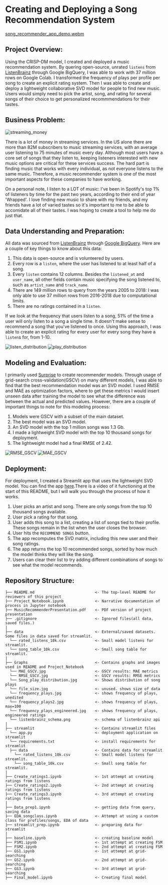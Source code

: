 # Creating and Deploying a Song Recommendation System

[song_recommender_app_demo.webm](https://user-images.githubusercontent.com/108199202/194585900-89e964ff-988a-4be5-90a2-6b7604e14449.webm)

## Project Overview:
Using the CRISP-DM model, I created and deployed a music recommendation system. By quering open-source, unrated `listens` from [ListenBrainz](https://listenbrainz.org/) through Google BigQuery, I was able to work with 37 million rows on Google Colab. I transformed the frequency of plays per profile per song to create an explicit rating system. Then I was able to create and deploy a lightweight collaborative SVD model for people to find new music. Users would simply need to pick the artist, song, and rating for several songs of their choice to get personalized recommmendations for their tastes.

## Business Problem:
![streaming_money](https://www.garyfox.co/wp-content/uploads/2019/12/music-streaming-makes-money.png.webp)

There is a lot of money in streaming services. In the US alone there are more than 82M subscribers to music streaming services, with an average user listening to 75 minutes of music every day. Although most users have a core set of songs that they listen to, keeping listeners interested with new music options are critical for these services success. The hard part is finding music that works with every individual, as not everyone listens to the same music. Therefore, a music recommender system is one of the most important aspects for these companies to have working.

On a personal note, I listen to a LOT of music: I've been in Spotify's top 1% of listeners by time for the past two years, according to their end of year 'Wrapped'. I love finding new music to share with my friends, and my friends have a lot of varied tastes so it's important to me to be able to accomidate all of their tastes. I was hoping to create a tool to help me do just that.

## Data Understanding and Preparation:
All data was sourced from [ListenBrainz](https://listenbrainz.org/) through [Google BigQuery](https://console.cloud.google.com/marketplace/product/metabrainz/listenbrainz?project=listenbrainzrecommender). Here are a couple of key things to know about this data:
1. This data is open-source and is volunteered by users.
2. Every row is a `listen`, where the user has listened to at least half of a song.
3. Every `listen` contains 12 columns. Besides the `listened_at` and `user_name`, all other fields contain music specifying the song listened to, such as `artist_name` and `track_name`.
4. There are 149 million rows to query from the years 2005 to 2018: I was only able to use 37 million rows from 2016-2018 due to computational limits.
5. There are no ratings contained in a `listen`.

If we look at the frequency that users listen to a song, 51% of the time a user will only listen to a song a single time. It doesn't make sense to recommend a song that you've listened to once. Using this approach, I was able to create an explicit rating for every user for every song they have a `listen`s for, from 1-10.

![listen_distribution](./Graphs/frequency_plays.jpg)
![play_distribution](./Graphs/frequency_plays_engineered.jpg)

## Modeling and Evaluation:
I primarily used [Surprise](https://surprise.readthedocs.io/en/stable/index.html) to create recommender models. Through usage of grid-search cross-validation(GSCV) on many different models, I was able to find that the best recommendation model was an SVD model. I used RMSE and MAE as optimization factors, where to get these metrics I would insert unseen data after training the model to see what the difference was between the actual and predicted values. However, there are a couple of important things to note for this modeling process:
1. Models were GSCV with a subset of the main dataset.
2. The best model was an SVD model.
3. An SVD model with the top 1 million songs was 1.3 Gb.
4. I made a lightweight SVD model with the top 10 thousand songs for deployment.
5. The lightweight model had a final RMSE of 2.42.

![RMSE_GSCV](./Graphs/RMSE_GSCV.jpg)
![MAE_GSCV](./Graphs/MAE_GSCV.jpg)

## Deployment:
For deployment, I created a Streamlit app that uses the lightweight SVD model. You can find the app [here](https://mitchallison2-song-recommender-streamlitapp-tnfjie.streamlitapp.com/).There is a video of it functioning at the start of this README, but I will walk you through the process of how it works.
1. User picks an artist and song. There are only songs from the top 10 thousand songs available.
2. User pick a rating for that song.
3. User adds this song to a list, creating a list of songs tied to their profile. These songs remain in the list when the user closes the browser.
4. User hits the `RECOMMEND SONGS` button.
5. The app recomputes the SVD matrix, including this new user and their song ratings.
6. The app returns the top 10 recommended songs, sorted by how much the model thinks they will like the song.
7. Users can clear their list to try adding different combinations of songs to see what the model recommends.

## Repository Structure:

```
├── README.md                           <- The top-level README for reviewers of this project
├── Project_Notebook.ipynb              <- Narrative documentation of process in Jupyter notebook
├── MusicRecommenderPresentation.pdf    <- PDF version of project presentation
├── .gitignore                          <- Ignored files(all data, saved files.)
|
├── data                                <- External/saved datasets. Some files in data saved for streamlit.
  └── rated_listens_10k.csv             <- Small model listens for streamlit.
  └── song_table_10k.csv                <- Small song table for streamlit.
|  
├── Graphs                              <- Contains graphs and images used in README and Project_Notebook
  └── MAE_GSCV.jpg                      <- GSCV results: MAE metrics
  └── RMSE_GSCV.jpg                     <- GSCV results: RMSE metrics
  └── Song_play_distribution.jpg        <- Shows distribution of song plays
  └── file_size.jpg                     <- unused. shows size of data
  └── frequency_plays.jpg               <- shows frequency of plays, unedited
  └── frequency_plays2.jpg              <- shows frequency of plays, max=100
  └── frequency_plays_engineered.jpg    <- shows frequency of plays, engineered ratings
  └── listenbrainz_schema.png           <- schema of listenbrainz api
|  
├── streamlit                           <- Contains streamlit files
  └── app.py                            <- deployment application on streamlit
  └── requirements.txt                  <- install requirements for streamlit
  ├── data                              <- Contains data for streamlit
    └── rated_listens_10k.csv           <- Small model listens for streamlit.
    └── song_table_10k.csv              <- Small song table for streamlit.
|
├── Create_ratings1.ipynb               <- 1st attempt at creating ratings from listens
├── Create_ratings2.ipynb               <- 2nd attempt at creating ratings from listens
├── Create_ratings3.ipynb               <- 3rd attempt at creating ratings from listens
|
├── Data_prep1.ipynb                    <- getting data from query, saving data
├── EDA_songclass.ipynb                 <- Attempt at using a custom class for profiles/songs, EDA of data
├── streamlit_prep.ipynb                <- preparing data for streamlit
|
├── baseline.ipynb                      <- creating baseline model
├── FSM1.ipynb                          <- 1st attempt at creating FSM
├── FSM2.ipynb                          <- 2nd attempt at creating FSM
├── GS1.ipynb                           <- 1st attempt at grid-searching
├── GS2.ipynb                           <- 2nd attempt at grid-searching
├── GS3.ipynb                           <- 3rd attempt at grid-searching
├── Final_model.ipynb                   <- Creating final model


```
